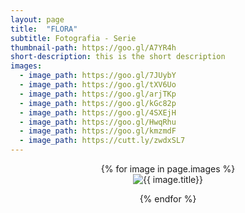 ```yaml
---
layout: page
title:  "FLORA"
subtitle: Fotografia - Serie
thumbnail-path: https://goo.gl/A7YR4h
short-description: this is the short description
images:
  - image_path: https://goo.gl/7JUybY
  - image_path: https://goo.gl/tXV6Uo
  - image_path: https://goo.gl/arjTKp
  - image_path: https://goo.gl/kGc82p
  - image_path: https://goo.gl/4SXEjH
  - image_path: https://goo.gl/HwqRhu
  - image_path: https://goo.gl/kmzmdF
  - image_path: https://cutt.ly/zwdxSL7
---
```

<center>
{% for image in page.images %}
  <div class="collection">
	<img src="{{ image.image_path }}" alt="{{ image.title}}"/>
	<p></p>
  </div>
{% endfor %}
</center>
